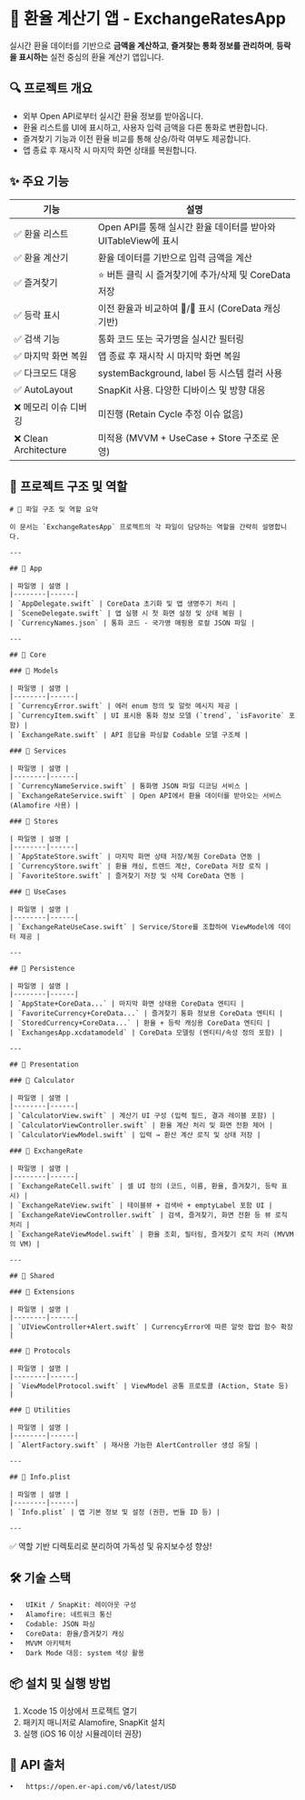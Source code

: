 # 📱 환율 계산기 앱 - ExchangeRatesApp

실시간 환율 데이터를 기반으로 **금액을 계산하고**, **즐겨찾는 통화 정보를 관리하며**, **등락을 표시하는** 실전 중심의 환율 계산기 앱입니다.

## 🔍 프로젝트 개요

- 외부 Open API로부터 실시간 환율 정보를 받아옵니다.
- 환율 리스트를 UI에 표시하고, 사용자 입력 금액을 다른 통화로 변환합니다.
- 즐겨찾기 기능과 이전 환율 비교를 통해 상승/하락 여부도 제공합니다.
- 앱 종료 후 재시작 시 마지막 화면 상태를 복원합니다.

## ✨ 주요 기능

| 기능 | 설명 |
|------|------|
| ✅ 환율 리스트 | Open API를 통해 실시간 환율 데이터를 받아와 UITableView에 표시 |
| ✅ 환율 계산기 | 환율 데이터를 기반으로 입력 금액을 계산 |
| ✅ 즐겨찾기 | ⭐ 버튼 클릭 시 즐겨찾기에 추가/삭제 및 CoreData 저장 |
| ✅ 등락 표시 | 이전 환율과 비교하여 🔼/🔽 표시 (CoreData 캐싱 기반) |
| ✅ 검색 기능 | 통화 코드 또는 국가명을 실시간 필터링 |
| ✅ 마지막 화면 복원 | 앱 종료 후 재시작 시 마지막 화면 복원 |
| ✅ 다크모드 대응 | systemBackground, label 등 시스템 컬러 사용 |
| ✅ AutoLayout | SnapKit 사용. 다양한 디바이스 및 방향 대응 |
| ❌ 메모리 이슈 디버깅 | 미진행 (Retain Cycle 추정 이슈 없음) |
| ❌ Clean Architecture | 미적용 (MVVM + UseCase + Store 구조로 운영) |

## 🧱 프로젝트 구조 및 역할
```plaintext
# 📄 파일 구조 및 역할 요약

이 문서는 `ExchangeRatesApp` 프로젝트의 각 파일이 담당하는 역할을 간략히 설명합니다.

---

## 📁 App

| 파일명 | 설명 |
|--------|------|
| `AppDelegate.swift` | CoreData 초기화 및 앱 생명주기 처리 |
| `SceneDelegate.swift` | 앱 실행 시 첫 화면 설정 및 상태 복원 |
| `CurrencyNames.json` | 통화 코드 - 국가명 매핑용 로컬 JSON 파일 |

---

## 📁 Core

### 📂 Models

| 파일명 | 설명 |
|--------|------|
| `CurrencyError.swift` | 에러 enum 정의 및 알럿 메시지 제공 |
| `CurrencyItem.swift` | UI 표시용 통화 정보 모델 (`trend`, `isFavorite` 포함) |
| `ExchangeRate.swift` | API 응답을 파싱할 Codable 모델 구조체 |

### 📂 Services

| 파일명 | 설명 |
|--------|------|
| `CurrencyNameService.swift` | 통화명 JSON 파일 디코딩 서비스 |
| `ExchangeRateService.swift` | Open API에서 환율 데이터를 받아오는 서비스 (Alamofire 사용) |

### 📂 Stores

| 파일명 | 설명 |
|--------|------|
| `AppStateStore.swift` | 마지막 화면 상태 저장/복원 CoreData 연동 |
| `CurrencyStore.swift` | 환율 캐싱, 트렌드 계산, CoreData 저장 로직 |
| `FavoriteStore.swift` | 즐겨찾기 저장 및 삭제 CoreData 연동 |

### 📂 UseCases

| 파일명 | 설명 |
|--------|------|
| `ExchangeRateUseCase.swift` | Service/Store를 조합하여 ViewModel에 데이터 제공 |

---

## 📁 Persistence

| 파일명 | 설명 |
|--------|------|
| `AppState+CoreData...` | 마지막 화면 상태용 CoreData 엔티티 |
| `FavoriteCurrency+CoreData...` | 즐겨찾기 통화 정보용 CoreData 엔티티 |
| `StoredCurrency+CoreData...` | 환율 + 등락 캐싱용 CoreData 엔티티 |
| `ExchangesApp.xcdatamodeld` | CoreData 모델링 (엔티티/속성 정의 포함) |

---

## 📁 Presentation

### 📂 Calculator

| 파일명 | 설명 |
|--------|------|
| `CalculatorView.swift` | 계산기 UI 구성 (입력 필드, 결과 레이블 포함) |
| `CalculatorViewController.swift` | 환율 계산 처리 및 화면 전환 제어 |
| `CalculatorViewModel.swift` | 입력 → 환산 계산 로직 및 상태 저장 |

### 📂 ExchangeRate

| 파일명 | 설명 |
|--------|------|
| `ExchangeRateCell.swift` | 셀 UI 정의 (코드, 이름, 환율, 즐겨찾기, 등락 표시) |
| `ExchangeRateView.swift` | 테이블뷰 + 검색바 + emptyLabel 포함 UI |
| `ExchangeRateViewController.swift` | 검색, 즐겨찾기, 화면 전환 등 뷰 로직 처리 |
| `ExchangeRateViewModel.swift` | 환율 조회, 필터링, 즐겨찾기 로직 처리 (MVVM의 VM) |

---

## 📁 Shared

### 📂 Extensions

| 파일명 | 설명 |
|--------|------|
| `UIViewController+Alert.swift` | CurrencyError에 따른 알럿 팝업 함수 확장 |

### 📂 Protocols

| 파일명 | 설명 |
|--------|------|
| `ViewModelProtocol.swift` | ViewModel 공통 프로토콜 (Action, State 등) |

### 📂 Utilities

| 파일명 | 설명 |
|--------|------|
| `AlertFactory.swift` | 재사용 가능한 AlertController 생성 유틸 |

---

## 📜 Info.plist

| 파일명 | 설명 |
|--------|------|
| `Info.plist` | 앱 기본 정보 및 설정 (권한, 번들 ID 등) |

---
```

✅ 역할 기반 디렉토리로 분리하여 가독성 및 유지보수성 향상!



## 🛠 기술 스택
	•	UIKit / SnapKit: 레이아웃 구성
	•	Alamofire: 네트워크 통신
	•	Codable: JSON 파싱
	•	CoreData: 환율/즐겨찾기 캐싱
	•	MVVM 아키텍처
	•	Dark Mode 대응: system 색상 활용



## 📦 설치 및 실행 방법
1. Xcode 15 이상에서 프로젝트 열기
2. 패키지 매니저로 Alamofire, SnapKit 설치
3. 실행 (iOS 16 이상 시뮬레이터 권장)

## 🧾 API 출처
	•	https://open.er-api.com/v6/latest/USD

